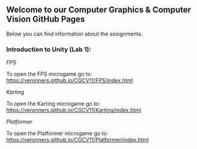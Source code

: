 ## Welcome to our Computer Graphics & Computer Vision GitHub Pages

Below you can find information about the assignments.

### Introduction to Unity (Lab 1): 
*FPS*

To open the FPS microgame go to: https://veronners.github.io/CGCV11/FPS/index.html 


*Karting*

To open the Karting microgame go to: https://veronners.github.io/CGCV11/Karting/index.html 


*Platformer*

To open the Platformer microgame go to: https://veronners.github.io/CGCV11/Platformer/index.html 
